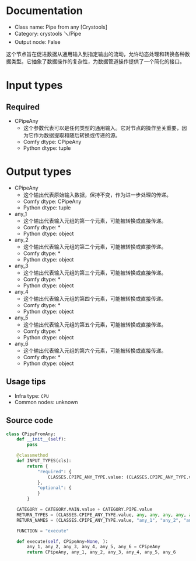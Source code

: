 
# Documentation
- Class name: Pipe from any [Crystools]
- Category: crystools 🪛/Pipe
- Output node: False

这个节点旨在促进数据从通用输入到指定输出的流动，允许动态处理和转换各种数据类型。它抽象了数据操作的复杂性，为数据管道操作提供了一个简化的接口。

# Input types
## Required
- CPipeAny
    - 这个参数代表可以是任何类型的通用输入。它对节点的操作至关重要，因为它作为数据提取和随后转换或传递的源。
    - Comfy dtype: CPipeAny
    - Python dtype: tuple

# Output types
- CPipeAny
    - 这个输出代表原始输入数据，保持不变，作为进一步处理的传递。
    - Comfy dtype: CPipeAny
    - Python dtype: tuple
- any_1
    - 这个输出代表输入元组的第一个元素，可能被转换或直接传递。
    - Comfy dtype: *
    - Python dtype: object
- any_2
    - 这个输出代表输入元组的第二个元素，可能被转换或直接传递。
    - Comfy dtype: *
    - Python dtype: object
- any_3
    - 这个输出代表输入元组的第三个元素，可能被转换或直接传递。
    - Comfy dtype: *
    - Python dtype: object
- any_4
    - 这个输出代表输入元组的第四个元素，可能被转换或直接传递。
    - Comfy dtype: *
    - Python dtype: object
- any_5
    - 这个输出代表输入元组的第五个元素，可能被转换或直接传递。
    - Comfy dtype: *
    - Python dtype: object
- any_6
    - 这个输出代表输入元组的第六个元素，可能被转换或直接传递。
    - Comfy dtype: *
    - Python dtype: object


## Usage tips
- Infra type: `CPU`
- Common nodes: unknown


## Source code
```python
class CPipeFromAny:
    def __init__(self):
        pass

    @classmethod
    def INPUT_TYPES(cls):
        return {
            "required": {
                CLASSES.CPIPE_ANY_TYPE.value: (CLASSES.CPIPE_ANY_TYPE.value,),
            },
            "optional": {
            }
        }

    CATEGORY = CATEGORY.MAIN.value + CATEGORY.PIPE.value
    RETURN_TYPES = (CLASSES.CPIPE_ANY_TYPE.value, any, any, any, any, any, any,)
    RETURN_NAMES = (CLASSES.CPIPE_ANY_TYPE.value, "any_1", "any_2", "any_3", "any_4", "any_5", "any_6",)

    FUNCTION = "execute"

    def execute(self, CPipeAny=None, ):
        any_1, any_2, any_3, any_4, any_5, any_6 = CPipeAny
        return CPipeAny, any_1, any_2, any_3, any_4, any_5, any_6

```
